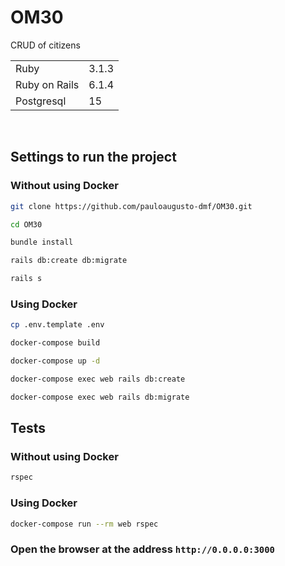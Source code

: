 # OM30

CRUD of citizens

<table>
    <tr>
        <td>Ruby</td>
        <td>3.1.3</td>
    </tr>
    <tr>
        <td>Ruby on Rails</td>
        <td>6.1.4</td>
    </tr>
    <tr>
        <td>Postgresql</td>
        <td>15</td>
    </tr>
</table>

<br>

## Settings to run the project

### Without using Docker

```bash
git clone https://github.com/pauloaugusto-dmf/OM30.git

cd OM30

bundle install

rails db:create db:migrate

rails s
```

### Using Docker


```bash
cp .env.template .env

docker-compose build

docker-compose up -d

docker-compose exec web rails db:create

docker-compose exec web rails db:migrate
```

## Tests

### Without using Docker

```bash
rspec
```

### Using Docker

```bash
docker-compose run --rm web rspec
```

### Open the browser at the address `http://0.0.0.0:3000` 


